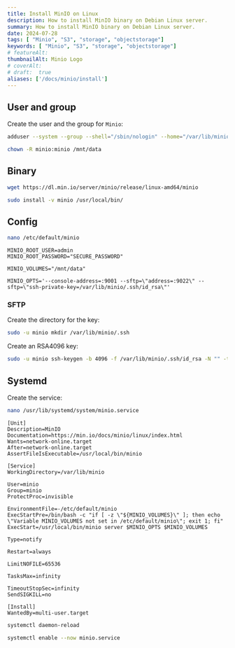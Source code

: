 ```yaml
---
title: Install MinIO on Linux
description: How to install MinIO binary on Debian Linux server.
summary: How to install MinIO binary on Debian Linux server.
date: 2024-07-28
tags: [ "Minio", "S3", "storage", "objectstorage"]
keywords: [ "Minio", "S3", "storage", "objectstorage"]
# featureAlt:
thumbnailAlt: Minio Logo
# coverAlt:
# draft:  true
aliases: ['/docs/minio/install']
---
```


## User and group

Create the user and the group for `Minio`:

```bash
adduser --system --group --shell="/sbin/nologin" --home="/var/lib/minio" minio
```

```bash
chown -R minio:minio /mnt/data
```

## Binary

```bash
wget https://dl.min.io/server/minio/release/linux-amd64/minio
```

```bash
sudo install -v minio /usr/local/bin/
```

## Config

```bash
nano /etc/default/minio
```

```env
MINIO_ROOT_USER=admin
MINIO_ROOT_PASSWORD="SECURE_PASSWORD"

MINIO_VOLUMES="/mnt/data"

MINIO_OPTS='--console-address=:9001 --sftp=\"address=:9022\" --sftp=\"ssh-private-key=/var/lib/minio/.ssh/id_rsa\"'
```

### SFTP

Create the directory for the key:

```bash
sudo -u minio mkdir /var/lib/minio/.ssh
```

Create an RSA4096 key:

```bash
sudo -u minio ssh-keygen -b 4096 -f /var/lib/minio/.ssh/id_rsa -N "" -t rsa
```

## Systemd

Create the service:

```bash
nano /usr/lib/systemd/system/minio.service
```

```Systemd
[Unit]
Description=MinIO
Documentation=https://min.io/docs/minio/linux/index.html
Wants=network-online.target
After=network-online.target
AssertFileIsExecutable=/usr/local/bin/minio

[Service]
WorkingDirectory=/var/lib/minio

User=minio     
Group=minio     
ProtectProc=invisible

EnvironmentFile=-/etc/default/minio
ExecStartPre=/bin/bash -c "if [ -z \"${MINIO_VOLUMES}\" ]; then echo \"Variable MINIO_VOLUMES not set in /etc/default/minio\"; exit 1; fi"
ExecStart=/usr/local/bin/minio server $MINIO_OPTS $MINIO_VOLUMES

Type=notify

Restart=always

LimitNOFILE=65536

TasksMax=infinity

TimeoutStopSec=infinity
SendSIGKILL=no

[Install]
WantedBy=multi-user.target
```

```bash
systemctl daemon-reload
```

```bash
systemctl enable --now minio.service
```